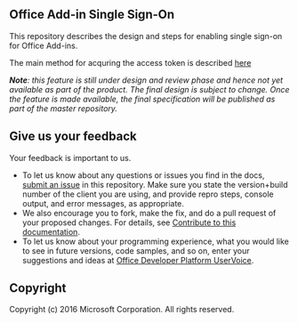 ## Office Add-in Single Sign-On

This repository describes the design and steps for enabling single sign-on for Office Add-ins. 

The main method for acquring the access token is described [here](https://github.com/OfficeDev/office-js-docs/blob/Addin_SSO_OpenSpec/reference/shared/office.context.auth.getAccessTokenAsync.md)

_**Note**: this feature is still under design and review phase and hence not yet available as part of the product. The final design is subject to change. Once the feature is made available, the final specification will be published as part of the master repository._


## Give us your feedback

Your feedback is important to us. 
* To let us know about any questions or issues you find in the docs, [submit an issue](https://github.com/OfficeDev/office-js-docs/issues) in this repository. Make sure you state the version+build number of the client you are using, and provide repro steps, console output, and error messages, as appropriate. 
* We also encourage you to fork, make the fix, and do a pull request of your proposed changes. For details, see [Contribute to this documentation](Contributing.md). 
* To let us know about your programming experience, what you would like to see in future versions, code samples, and so on, enter your suggestions and ideas at [Office Developer Platform UserVoice](https://officespdev.uservoice.com/).

## Copyright

Copyright (c) 2016 Microsoft Corporation. All rights reserved.
